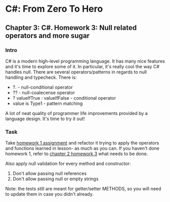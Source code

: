 
# C#: From Zero To Hero
## Chapter 3: C#. Homework 3: Null related operators and more sugar
### Intro
C# is a modern high-level programming language. It has many nice features and it's time to explore some of it.
In particular, it's really cool the way C# handles null. There are several operators/patterns in regards to null handling and typecheck.
There is:
- ?. - null-conditional operator
- ?? - null-coalecense operator
- ? valueIfTrue : valueIfFalse - conditional operator
- value is Type1 - pattern matching  

A lot of neat quality of programmer life improvements provided by a language design. It's time to try it out!

### Task
Take [homework 1 assignment](https://github.com/csinn/CSharp-From-Zero-To-Hero/tree/Chapter3/Homework/1/Src/BootCamp.Chapter)
and refactor it trying to apply the operators and functions learned in lesson- as much as you can.
If you haven't done homework 1, refer to [chapter 2 homework 3](https://github.com/csinn/CSharp-From-Zero-To-Hero/tree/Chapter2/Homework/2) what needs to be done.

Also apply null validation for every method and constructor:
1) Don't allow passing null references  
2) Don't allow passing null or empty strings

Note: the tests still are meant for getter/setter METHODS, so you will need to update them in case you didn't already.
